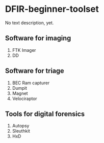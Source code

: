 # DFIR-beginner-toolset
No text description, yet.

## Software for imaging
1. FTK Imager
2. DD

## Software for triage
1. BEC Ram capturer
2. Dumpit
3. Magnet
4. Velociraptor

## Tools for digital forensics
1. Autopsy
2. Sleuthkit
3. HxD
